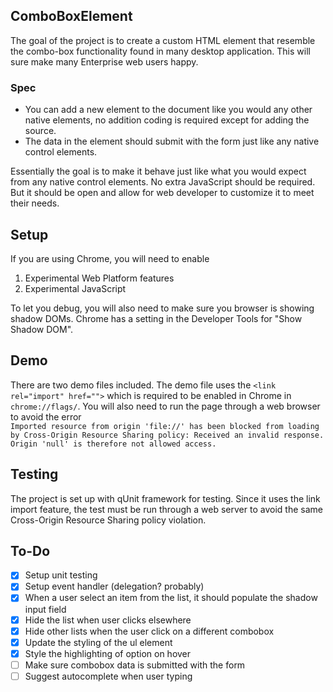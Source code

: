 ## ComboBoxElement

The goal of the project is to create a custom HTML element that resemble the combo-box functionality found in many desktop application. This will sure make many Enterprise web users happy. 

### Spec
  - You can add a new element to the document like you would any other native elements, no addition coding is required except for adding the source.
  - The data in the element should submit with the form just like any native control elements.

Essentially the goal is to make it behave just like what you would expect from any native control elements. No extra JavaScript should be required. But it should be open and allow for web developer to customize it to meet their needs.


## Setup

If you are using Chrome, you will need to enable

1. Experimental Web Platform features
2. Experimental JavaScript

To let you debug, you will also need to make sure you browser is showing shadow DOMs. Chrome has a setting in the Developer Tools for "Show Shadow DOM".


## Demo

There are two demo files included. The demo file uses the ```<link rel="import" href="">``` which is required to be enabled in Chrome in ```chrome://flags/```. You will also need to run the page through a web browser to avoid the error <br />
```Imported resource from origin 'file://' has been blocked from loading by Cross-Origin Resource Sharing policy: Received an invalid response. Origin 'null' is therefore not allowed access. ```


## Testing

The project is set up with qUnit framework for testing. Since it uses the link import feature, the test must be run through a web server to avoid the same Cross-Origin Resource Sharing policy violation.


## To-Do

- [x] Setup unit testing
- [x] Setup event handler (delegation? probably)
- [x] When a user select an item from the list, it should populate the shadow input field
- [x] Hide the list when user clicks elsewhere
- [x] Hide other lists when the user click on a different combobox
- [x] Update the styling of the ul element
- [x] Style the highlighting of option on hover
- [ ] Make sure combobox data is submitted with the form
- [ ] Suggest autocomplete when user typing
